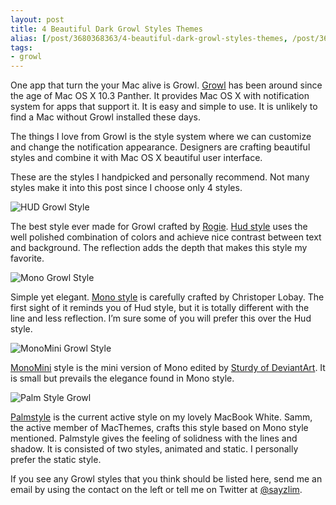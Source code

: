 ```yaml
---
layout: post
title: 4 Beautiful Dark Growl Styles Themes
alias: [/post/3680368363/4-beautiful-dark-growl-styles-themes, /post/3680368363/]
tags:
- growl
---
```

<p>One app that turn the your Mac alive is Growl. <a href="http://growl.info/index.php">Growl</a> has been around since the age of Mac OS X 10.3 Panther. It provides Mac OS X with notification system for apps that support it. It is easy and simple to use. It is unlikely to find a Mac without Growl installed these days.</p>

<p>The things I love from Growl is the style system where we can customize and change the notification appearance. Designers are crafting beautiful styles and combine it with Mac OS X beautiful user interface.</p>

<p>These are the styles I handpicked and personally recommend. Not many styles make it into this post since I choose only 4 styles.</p>

<p><img src="http://images.sayzlim.net/2011/03/growl_hud.jpg" alt="HUD Growl Style"/></p>

<p>The best style ever made for Growl crafted by <a href="http://twitter.com/#!/rogie">Rogie</a>. <a href="http://www.komodomedia.com/blog/2010/03/hud-growl-theme/">Hud style</a> uses the well polished combination of colors and achieve nice contrast between text and background. The reflection adds the depth that makes this style my favorite.</p>

<p><img src="http://images.sayzlim.net/2011/03/growl_mono.jpg" alt="Mono Growl Style"/></p>

<p>Simple yet elegant. <a href="http://christopherlobay.com/">Mono style</a> is carefully crafted by Christoper Lobay. The first sight of it reminds you of Hud style, but it is totally different with the line and less reflection. I&#8217;m sure some of you will prefer this over the Hud style.</p>

<p><img src="http://images.sayzlim.net/2011/03/growl_monomini.jpg" alt="MonoMini Growl Style"/></p>

<p><a href="http://sturdy.deviantart.com/art/MonoMini-Growl-Theme-185869650">MonoMini</a> style is the mini version of Mono edited by <a href="http://sturdy.deviantart.com/">Sturdy of DeviantArt</a>. It is small but prevails the elegance found in Mono style.</p>

<p><img src="http://images.sayzlim.net/2011/03/growl_palmstyle.jpg" alt="Palm Style Growl"/></p>

<p><a href="http://macthemes.net/forum/viewtopic.php?id=16808809">Palmstyle</a> is the current active style on my lovely MacBook White. Samm, the active member of MacThemes, crafts this style based on Mono style mentioned. Palmstyle gives the feeling of solidness with the lines and shadow. It is consisted of two styles, animated and static. I personally prefer the static style.</p>

<p>If you see any Growl styles that you think should be listed here, send me an email by using the contact on the left or tell me on Twitter at <a href="http://twitter.com/sayzlim">@sayzlim</a>.</p>

